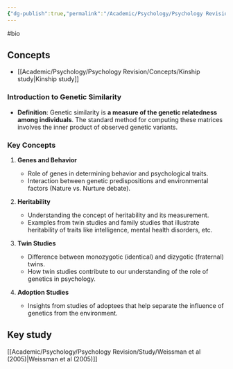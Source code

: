 ```yaml
---
{"dg-publish":true,"permalink":"/Academic/Psychology/Psychology Revision/Topics/Genetic similarities/"}
---
```


#bio
## Concepts
- [[Academic/Psychology/Psychology Revision/Concepts/Kinship study\|Kinship study]]
### Introduction to Genetic Similarity
- **Definition**: Genetic similarity is **a measure of the genetic relatedness among individuals**. The standard method for computing these matrices involves the inner product of observed genetic variants.

### Key Concepts
1. **Genes and Behavior**
   - Role of genes in determining behavior and psychological traits.
   - Interaction between genetic predispositions and environmental factors (Nature vs. Nurture debate).

2. **Heritability**
   - Understanding the concept of heritability and its measurement.
   - Examples from twin studies and family studies that illustrate heritability of traits like intelligence, mental health disorders, etc.

3. **Twin Studies**
   - Difference between monozygotic (identical) and dizygotic (fraternal) twins.
   - How twin studies contribute to our understanding of the role of genetics in psychology.

4. **Adoption Studies**
   - Insights from studies of adoptees that help separate the influence of genetics from the environment.

## Key study
[[Academic/Psychology/Psychology Revision/Study/Weissman et al (2005)\|Weissman et al (2005)]] 
